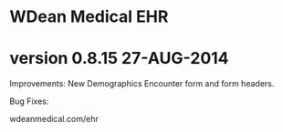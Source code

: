 # WDean Medical EHR
# version 0.8.15  27-AUG-2014

Improvements:
New Demographics Encounter form and form headers.

Bug Fixes:


wdeanmedical.com/ehr